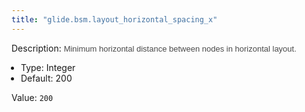 ```yaml
---
title: "glide.bsm.layout_horizontal_spacing_x"
---
```


Description: <span style = 'font-family: Arial; font-size: 13px; color: #4a4a4a;'>Minimum horizontal distance between nodes in horizontal layout.<ul style='margin: 0px; padding-left:15px;'><li>Type: Integer</li><li>Default: 200</li></ul></span>

Value: `200`